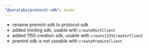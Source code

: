 ```yaml
---
"@zoralabs/protocol-sdk": minor
---
```


* rename premint-sdk to protocol-sdk
* added minting sdk, usable with `createMintClient`
* added 1155 creation sdk, usable with `create1155CreatorClient` 
* premint sdk is not useable with `createPremintClient`
